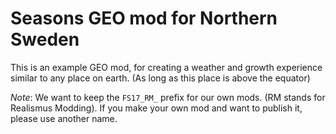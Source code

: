 Seasons GEO mod for Northern Sweden
===================================

This is an example GEO mod, for creating a weather and growth experience similar to any place on earth.
(As long as this place is above the equator)

*Note*: We want to keep the `FS17_RM_` prefix for our own mods. (RM stands for Realismus Modding). If you
make your own mod and want to publish it, please use another name.
